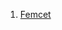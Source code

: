 


1. [Femcet](https://femcet.com/es/objetivos-de-desarrollo-sostenible-u-ods-que-son-y-agenda-2030/?gad_source=1&gclid=Cj0KCQiA0--6BhCBARIsADYqyL-vz9MHeeAnmYXHpapljuwKvPCxqDoknL0ZZnQqyoavPC902qjUBEEaAn2hEALw_wcB)

